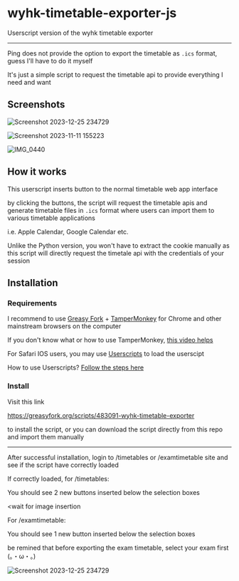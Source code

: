 # wyhk-timetable-exporter-js

Userscript version of the wyhk timetable exporter

---

Ping does not provide the option to export the timetable as `.ics` format, guess I'll have to do it myself

It's just a simple script to request the timetable api to provide everything I need and want

## Screenshots

![Screenshot 2023-12-25 234729](https://github.com/BlissfulAlloy79/wyhk-timetable-exporter-js/assets/45236703/1e1a2ecf-ef27-4350-9d67-d97e5b43b3f7)

![Screenshot 2023-11-11 155223](https://github.com/BlissfulAlloy79/wyhk-timetable-exporter/assets/45236703/771711bb-952a-4fdd-805b-bdc2f54e7a6a)

![IMG_0440](https://github.com/BlissfulAlloy79/wyhk-timetable-exporter/assets/45236703/47db7378-a6a0-4611-9f82-98338358ece8)

## How it works

This userscript inserts button to the normal timetable web app interface

by clicking the buttons, the script will request the timetable apis and generate timetable files in `.ics` format where users can import them to various timetable applications

i.e. Apple Calendar, Google Calendar etc.

Unlike the Python version, you won't have to extract the cookie manually as this script will directly request the timetale api with the credentials of your session

## Installation

### Requirements

I recommend to use [Greasy Fork](https://greasyfork.org) + [TamperMonkey](https://www.tampermonkey.net/) for Chrome and other mainstream browsers on the computer

If you don't know what or how to use TamperMonkey, [this video helps](https://www.youtube.com/watch?v=8tyjJD65zws)

For Safari IOS users, you may use [Userscripts](https://github.com/quoid/userscripts) to load the userscipt

How to use Userscripts? [Follow the steps here](https://github.com/quoid/userscripts#usage)

### Install

Visit this link

https://greasyfork.org/scripts/483091-wyhk-timetable-exporter

to install the script, or you can download the script directly from this repo and import them manually

---

After successful installation, login to /timetables or /examtimetable site and see if the script have correctly loaded

If correctly loaded, for /timetables:

You should see 2 new buttons inserted below the selection boxes

<wait for image insertion

For /examtimetable:

You should see 1 new button inserted below the selection boxes

be remined that before exporting the exam timetable, select your exam first (。・ω・。)

![Screenshot 2023-12-25 234729](https://github.com/BlissfulAlloy79/wyhk-timetable-exporter-js/assets/45236703/1e1a2ecf-ef27-4350-9d67-d97e5b43b3f7)

